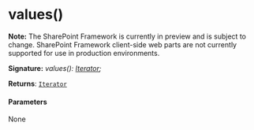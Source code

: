 # values()
**Note:** The SharePoint Framework is currently in preview and is subject to change. SharePoint Framework client-side web parts are not currently supported for use in production environments.





**Signature:** _values(): [Iterator](../../es6-promise.api/interface/iterator.md)<T>;_

**Returns**: [`Iterator`](../../es6-promise.api/interface/iterator.md)<T>





#### Parameters
None


